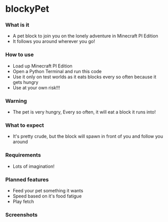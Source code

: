 # blockyPet

### What is it

 - A pet block to join you on the lonely adventure in Minecraft PI Edition
 - It follows you around wherever you go!

### How to use

 - Load up Minecraft PI Edition
 - Open a Python Terminal and run this code
 - Use it only on test worlds as it eats blocks every so often because it gets hungry
 - Use at your own risk!!!
 
### Warning

 - The pet is very hungry, Every so often, it will eat a block it runs into!
 
 
### What to expect

 - It's pretty crude, but the block will spawn in front of you and follow you around
 
 
### Requirements

 - Lots of imagination!
 
### Planned features

 - Feed your pet something it wants
 - Speed based on it's food fatigue
 - Play fetch
 
 
### Screenshots
